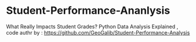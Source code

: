 # Student-Performance-Ananlysis
What Really Impacts Student Grades? Python Data Analysis Explained , code authr by : https://github.com/GeoGalib/Student-Performance-Analysis
